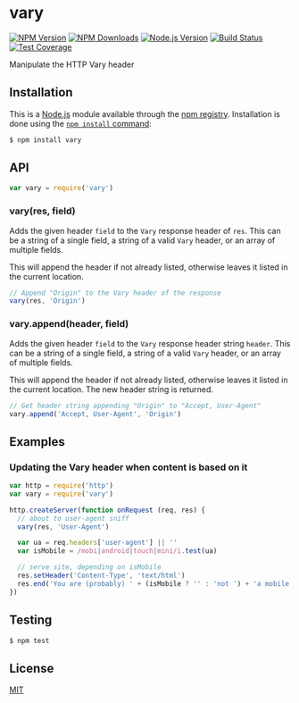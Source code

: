 # vary

[![NPM Version][npm-image]][npm-url]
[![NPM Downloads][downloads-image]][downloads-url]
[![Node.js Version][node-version-image]][node-version-url]
[![Build Status][travis-image]][travis-url]
[![Test Coverage][coveralls-image]][coveralls-url]

Manipulate the HTTP Vary header

## Installation

This is a [Node.js](https://nodejs.org/en/) module available through the
[npm registry](https://www.npmjs.com/). Installation is done using the
[`npm install` command](https://docs.npmjs.com/getting-started/installing-npm-packages-locally):

```sh
$ npm install vary
```

## API

<!-- eslint-disable no-unused-vars -->

```js
var vary = require('vary')
```

### vary(res, field)

Adds the given header `field` to the `Vary` response header of `res`. This can be a string of a
single field, a string of a valid `Vary`
header, or an array of multiple fields.

This will append the header if not already listed, otherwise leaves it listed in the current
location.

<!-- eslint-disable no-undef -->

```js
// Append "Origin" to the Vary header of the response
vary(res, 'Origin')
```

### vary.append(header, field)

Adds the given header `field` to the `Vary` response header string `header`. This can be a string of
a single field, a string of a valid `Vary` header, or an array of multiple fields.

This will append the header if not already listed, otherwise leaves it listed in the current
location. The new header string is returned.

<!-- eslint-disable no-undef -->

```js
// Get header string appending "Origin" to "Accept, User-Agent"
vary.append('Accept, User-Agent', 'Origin')
```

## Examples

### Updating the Vary header when content is based on it

```js
var http = require('http')
var vary = require('vary')

http.createServer(function onRequest (req, res) {
  // about to user-agent sniff
  vary(res, 'User-Agent')

  var ua = req.headers['user-agent'] || ''
  var isMobile = /mobi|android|touch|mini/i.test(ua)

  // serve site, depending on isMobile
  res.setHeader('Content-Type', 'text/html')
  res.end('You are (probably) ' + (isMobile ? '' : 'not ') + 'a mobile user')
})
```

## Testing

```sh
$ npm test
```

## License

[MIT](LICENSE)

[npm-image]: https://img.shields.io/npm/v/vary.svg

[npm-url]: https://npmjs.org/package/vary

[node-version-image]: https://img.shields.io/node/v/vary.svg

[node-version-url]: https://nodejs.org/en/download

[travis-image]: https://img.shields.io/travis/jshttp/vary/master.svg

[travis-url]: https://travis-ci.org/jshttp/vary

[coveralls-image]: https://img.shields.io/coveralls/jshttp/vary/master.svg

[coveralls-url]: https://coveralls.io/r/jshttp/vary

[downloads-image]: https://img.shields.io/npm/dm/vary.svg

[downloads-url]: https://npmjs.org/package/vary
